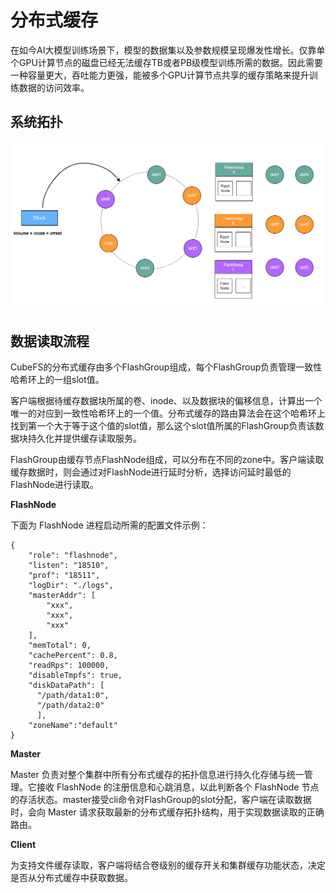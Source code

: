 # 分布式缓存

在如今AI大模型训练场景下，模型的数据集以及参数规模呈现爆发性增长。仅靠单个GPU计算节点的磁盘已经无法缓存TB或者PB级模型训练所需的数据。因此需要一种容量更大，吞吐能力更强，能被多个GPU计算节点共享的缓存策略来提升训练数据的访问效率。

## 系统拓扑

![image](./pic/flash_topo.png)

## 数据读取流程

CubeFS的分布式缓存由多个FlashGroup组成，每个FlashGroup负责管理一致性哈希环上的一组slot值。

客户端根据待缓存数据块所属的卷、inode、以及数据块的偏移信息，计算出一个唯一的对应到一致性哈希环上的一个值。分布式缓存的路由算法会在这个哈希环上找到第一个大于等于这个值的slot值，那么这个slot值所属的FlashGroup负责该数据块持久化并提供缓存读取服务。

FlashGroup由缓存节点FlashNode组成，可以分布在不同的zone中。客户端读取缓存数据时，则会通过对FlashNode进行延时分析，选择访问延时最低的FlashNode进行读取。

**FlashNode**

下面为 FlashNode 进程启动所需的配置文件示例：

```text
{
    "role": "flashnode",
    "listen": "18510",
    "prof": "18511",
    "logDir": "./logs",
    "masterAddr": [
        "xxx",
        "xxx",
        "xxx"
    ],
    "memTotal": 0,
    "cachePercent": 0.8,
    "readRps": 100000,
    "disableTmpfs": true,
    "diskDataPath": [
      "/path/data1:0",
      "/path/data2:0"
      ],
    "zoneName":"default"
}
```

**Master**

Master 负责对整个集群中所有分布式缓存的拓扑信息进行持久化存储与统一管理。它接收 FlashNode 的注册信息和心跳消息，以此判断各个 FlashNode 节点的存活状态。master接受cli命令对FlashGroup的slot分配，客户端在读取数据时，会向 Master 请求获取最新的分布式缓存拓扑结构，用于实现数据读取的正确路由。

**Client**

为支持文件缓存读取，客户端将结合卷级别的缓存开关和集群缓存功能状态，决定是否从分布式缓存中获取数据。
